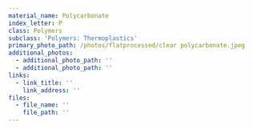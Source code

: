 ```yaml
---
material_name: Polycarbonate
index_letter: P
class: Polymers
subclass: 'Polymers: Thermoplastics'
primary_photo_path: /photos/flatprocessed/clear polycarbonate.jpeg
additional_photos:
  - additional_photo_path: ''
  - additional_photo_path: ''
links:
  - link_title: ''
    link_address: ''
files:
  - file_name: ''
    file_path: ''
---
```



